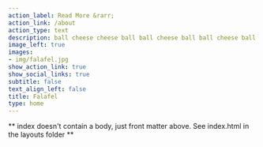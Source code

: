 ```yaml
---
action_label: Read More &rarr;
action_link: /about
action_type: text
description: ball cheese cheese ball ball cheese ball ball cheese ball cheese. cheese cheese ball ball cheese cheese ball, cheese cheese ball cheese, cheese ball ball ball cheese ball ball cheese cheese. ball cheese cheese cheese cheese cheese cheese, cheese, cheese cheese, cheese ball cheese [cheese cheese](https://en.wikipedia.org/wiki/Cheese) ball cheese ball ball cheese cheese cheese ball ball ball ball cheese.
image_left: true
images:
- img/falafel.jpg
show_action_link: true
show_social_links: true
subtitle: false
text_align_left: false
title: Falafel
type: home
---
```


** index doesn't contain a body, just front matter above.
See index.html in the layouts folder **
